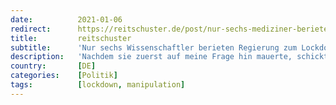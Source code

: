 ```yaml
---
date:          2021-01-06
redirect:      https://reitschuster.de/post/nur-sechs-mediziner-berieten-regierung-zum-lockdown/
title:         reitschuster
subtitle:      'Nur sechs Wissenschaftler berieten Regierung zum Lockdown'
description:   'Nachdem sie zuerst auf meine Frage hin mauerte, schickte mir die Regierung gerade die Liste der Lockdown-Berater. Es waren nur 6: ein Tierarzt, ein Kinderarzt, ein Virologe, ein Pharmakologe und zwei Physiker. Soziologen? Psychologen? Ökonomen? Keine dabei!'
country:       [DE]
categories:    [Politik]
tags:          [lockdown, manipulation]
---
```

